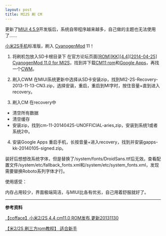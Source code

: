 ```yaml
---
layout: post
title: MI2S 刷 CM
---
```


更新了[MIUI 4.5.9][1]开发版后，系统自带程序越来越多，自己做的主题也无法使用了……

[小米2S手机][2]标准版，刷入 [CyanogenMod][3] 11！


 1. 将刷机包放入SD卡根目录下
在官方论坛页面[\[ROM\]\[KK\]\[4.4\]\[2014-04-25\] CyanogenMod 11.0 for
MI2S][4]，找到并下载[CM11 rom][5]和[Google Apps][6]，再找一个[CWM][7]。

 2. 刷入CWM
在MIUI系统更新中选择从SD卡安装zip，找到MI2-2S-Recovery-2013-11-13-CN3.zip，选择安装，重启，重启到MI字时，按住音量+直到进入recovery。

 3. 刷入CM
在recovery中
 - 清空所有数据
 - 清空缓存
 - 安装zip，找到cm-11-20140425-UNOFFICIAL-aries,zip，安装到系统1或者系统2中。

 4. 安装Google Apps
重启手机，长按音量+进入recovery，找到并安装gapps-kk-20140105-signed.zip。

装好后想想改系统字体，但是替换了/system/fonts/DroidSans.ttf后无效。查看配置文件/system/etc/fallback_fonts.xml和/system/etc/system_fonts.xml，发现需要替换Roboto系列字体才行。

使用感受：

内存占用较少，界面极端简洁，与MIUI比各有优劣，自己用着舒服就好了。

----------

**参考资料**

[【cofface】小米2/2S 4.4 cm11.0 ROM发布 更新20131130][8]

[【米2/2S 刷三方rom教程】 适合新手][9]


  [1]: http://www.miui.com/thread-1751929-1-1.html
  [2]: http://www.mi.com/mi2s/
  [3]: http://www.cyanogenmod.org/
  [4]: http://xiaomi.eu/community/threads/rom-kk-4-4-2014-04-25-cyanogenmod-11-0.22927/
  [5]: http://d-h.st/users/M1cha/?fld_id=28956#files
  [6]: http://wiki.cyanogenmod.org/w/Google_Apps
  [7]: http://www.miui.com/thread-1633090-1-1.html
  [8]: http://blog.cofface.com/archives/625.html
  [9]: http://bbs.xiaomi.cn/thread-7761124-1-1.html